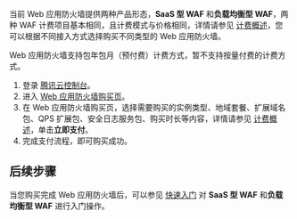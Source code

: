 
当前 Web 应用防火墙提供两种产品形态，**SaaS 型 WAF** 和**负载均衡型 WAF**，两种 WAF 计费项目基本相同，且计费模式与价格相同，详情请参见 [计费概述](https://cloud.tencent.com/document/product/627/11730)，您可以根据不同接入方式选择购买不同类型的 Web 应用防火墙。

Web 应用防火墙支持包年包月（预付费）计费方式，暂不支持按量付费的计费方式。

1. 登录 [腾讯云控制台](https://console.cloud.tencent.com/)。
2. 进入 [Web 应用防火墙购买页](https://buy.cloud.tencent.com/buy/waf)。
3. 在 Web 应用防火墙购买页，选择需要购买的实例类型、地域套餐、扩展域名包、QPS 扩展包、安全日志服务包、购买时长等内容，详情请参见 [计费概述](https://cloud.tencent.com/document/product/627/11730)，单击**立即支付**。
4. 完成支付流程，即可购买成功。

## 后续步骤
当您购买完成 Web 应用防火墙后，可以参见 [快速入门](https://cloud.tencent.com/document/product/627/18635) 对 **SaaS 型 WAF** 和**负载均衡型 WAF** 进行入门操作。
